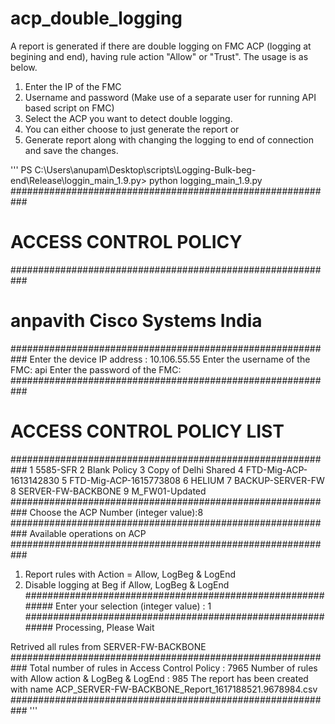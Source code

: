 # acp_double_logging
A report is generated if there are double logging on FMC ACP (logging at begining and end), having rule action "Allow" or "Trust".
The usage is as below.
1. Enter the IP of the FMC
2. Username and password (Make use of a separate user for running API based script on FMC)
3. Select the ACP you want to detect double logging.
4. You can either choose to just generate the report or 
5. Generate report along with changing the logging  to end of connection and save the changes. 

'''
  PS C:\Users\anupam\Desktop\scripts\Logging-Bulk-beg-end\Release\loggin_main_1.9.py> python logging_main_1.9.py
  ###########################################################
  #               ACCESS CONTROL POLICY                     #
  ###########################################################
  #         anpavith              Cisco Systems India       #
  ###########################################################
  Enter the device IP address  : 10.106.55.55
  Enter the username of the FMC: api
  Enter the password of the FMC:
  ###########################################################
  #             ACCESS CONTROL POLICY LIST                  #
  ###########################################################
  1 5585-SFR
  2 Blank Policy
  3 Copy of Delhi Shared
  4 FTD-Mig-ACP-1613142830
  5 FTD-Mig-ACP-1615773808
  6 HELIUM
  7 BACKUP-SERVER-FW
  8 SERVER-FW-BACKBONE
  9 M_FW01-Updated
  ###########################################################
  Choose the ACP Number (integer value):8
  ###########################################################
                  Available operations on ACP
  ###########################################################
  1. Report rules with Action = Allow, LogBeg & LogEnd
  2. Disable logging at Beg if Allow, LogBeg & LogEnd
  ###########################################################
  Enter your selection (integer value) : 1
  ###########################################################
  Processing, Please Wait
  >>>>>>>>
  Retrived all rules from  SERVER-FW-BACKBONE
  ###########################################################
  Total number of rules in Access Control Policy      :  7965
  Number of rules with Allow action & LogBeg & LogEnd :  985
  The report has been created with name  ACP_SERVER-FW-BACKBONE_Report_1617188521.9678984.csv
  ###########################################################
'''
